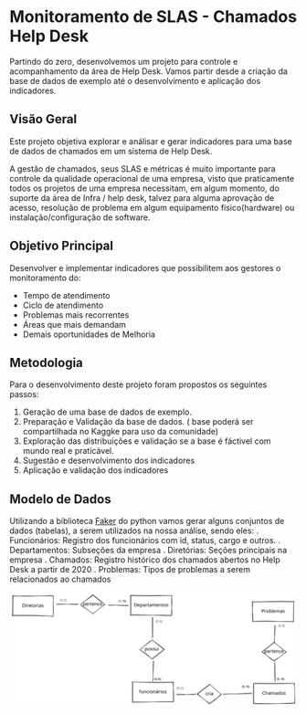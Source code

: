 # Monitoramento de SLAS - Chamados Help Desk

Partindo do zero, desenvolvemos um projeto para controle e acompanhamento da área de Help Desk. Vamos partir desde a criação da base de dados de exemplo até o desenvolvimento e aplicação dos indicadores.

## Visão Geral

Este projeto objetiva explorar e análisar e gerar indicadores para uma base de dados de chamados em um sistema de Help Desk. 

A gestão de chamados, seus SLAS e métricas é muito importante para controle da qualidade operacional de uma empresa, visto que praticamente todos os projetos de uma empresa necessitam, em algum momento, do suporte da área de Infra / help desk, talvez para alguma aprovação de acesso, resolução de problema em algum equipamento físico(hardware) ou instalação/configuração de software. 

## Objetivo Principal

Desenvolver e implementar indicadores que possibilitem aos gestores o monitoramento do:
- Tempo de atendimento
- Ciclo de atendimento
- Problemas mais recorrentes
- Áreas que mais demandam
- Demais oportunidades de Melhoria


## Metodologia

Para o desenvolvimento deste projeto foram propostos os seguintes passos:

01. Geração de uma base de dados de exemplo.
02. Preparação e Validação da base de dados. ( base poderá ser compartilhada no Kaggke para uso da comunidade)
03. Exploração das distribuições e validação se a base é fáctivel com mundo real e praticável.
04. Sugestão e desenvolvimento dos indicadores
05. Aplicação e validação dos indicadores

## Modelo de Dados

Utilizando a biblioteca [Faker]() do python vamos gerar alguns conjuntos de dados (tabelas), a serem utilizados na nossa análise, sendo eles:
. Funcionários: Registro dos funcionários com id, status, cargo e outros.
. Departamentos: Subseções da empresa
. Diretórias: Seções principais na empresa
. Chamados: Registro histórico dos chamados abertos no Help Desk a partir de 2020
. Problemas: Tipos de problemas a serem relacionados ao chamados


![](./docs/images/MER_tabelas.svg)